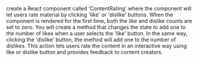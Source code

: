 create a React component called 'ContentRating' where the component will let users rate material by clicking 'like' or 'dislike' buttons. When the component is rendered for the first time, both the like and dislike counts are set to zero. You will create a method that changes the state to add one to the number of likes when a user selects the 'like' button. In the same way, clicking the 'dislike' button, the method will add one to the number of dislikes. This action lets users rate the content in an interactive way using like or dislike button and provides feedback to content creators.

